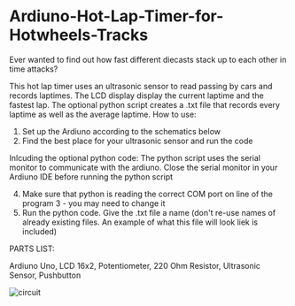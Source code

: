 # Ardiuno-Hot-Lap-Timer-for-Hotwheels-Tracks

Ever wanted to find out how fast different diecasts stack up to each other in time attacks?

This hot lap timer uses an ultrasonic sensor to read passing by cars and records laptimes. The LCD display display the current laptime and the fastest lap. The optional python script creates a .txt file that records every laptime as well as the average laptime.
How to use:
1. Set up the Ardiuno according to the schematics below
2. Find the best place for your ultrasonic sensor and run the code

Inlcuding the optional python code:
The python script uses the serial monitor to communicate with the ardiuno. Close the serial monitor in your Ardiuno IDE before running the python script

4. Make sure that python is reading the correct COM port on line of the program 3 - you may need to change it
5. Run the python code. Give the .txt file a name (don't re-use names of already existing files. An example of what this file will look liek is included)

PARTS LIST:

Ardiuno Uno,
LCD 16x2,
Potentiometer,
220 Ohm Resistor,
Ultrasonic Sensor,
Pushbutton

![circuit](https://github.com/noah-carmichael/Ardiuno-Hot-Lap-Timer-for-Hotwheels-Tracks/assets/126828296/70d02e8b-dea0-4559-9c50-8c410bf25d83)
